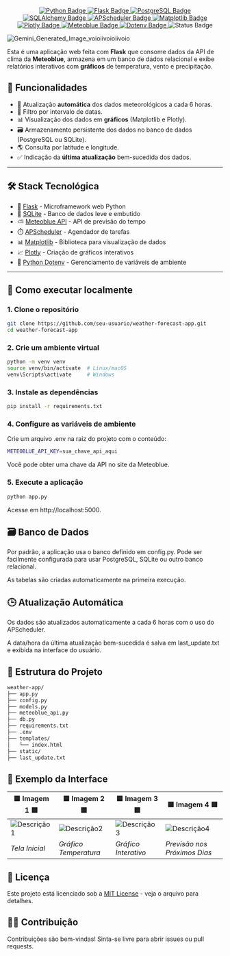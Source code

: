 <p align="center">
  <!-- Linguagem principal -->
  <a href="https://www.python.org/">
    <img src="https://img.shields.io/badge/-Python-3776AB?style=flat-square&logo=python&logoColor=white" alt="Python Badge" />
  </a>
  
  <!-- Framework web -->
  <a href="https://flask.palletsprojects.com/">
    <img src="https://img.shields.io/badge/-Flask-000000?style=flat-square&logo=flask&logoColor=white" alt="Flask Badge" />
  </a>

  <!-- Banco de dados -->
  <a href="https://www.postgresql.org/">
    <img src="https://img.shields.io/badge/-PostgreSQL-336791?style=flat-square&logo=postgresql&logoColor=white" alt="PostgreSQL Badge" />
  </a>

  <!-- Biblioteca ORM -->
  <a href="https://www.sqlalchemy.org/">
    <img src="https://img.shields.io/badge/-SQLAlchemy-E44C24?style=flat-square&logo=sqlalchemy&logoColor=white" alt="SQLAlchemy Badge" />
  </a>

  <!-- Agendador de tarefas -->
  <a href="https://apscheduler.readthedocs.io/">
    <img src="https://img.shields.io/badge/-APScheduler-4B8BBE?style=flat-square&logo=python&logoColor=white" alt="APScheduler Badge" />
  </a>

  <!-- Gráficos -->
  <a href="https://matplotlib.org/">
    <img src="https://img.shields.io/badge/-Matplotlib-11557C?style=flat-square&logo=plotly&logoColor=white" alt="Matplotlib Badge" />
  </a>

  <a href="https://plotly.com/">
    <img src="https://img.shields.io/badge/-Plotly-3F4F75?style=flat-square&logo=plotly&logoColor=white" alt="Plotly Badge" />
  </a>

  <!-- API de clima -->
  <a href="https://content.meteoblue.com/en/business-solutions/weather-apis">
    <img src="https://img.shields.io/badge/-Meteoblue%20API-0072C6?style=flat-square&logo=cloud&logoColor=white" alt="Meteoblue Badge" />
  </a>

  <!-- Ambiente -->
  <a href="https://pypi.org/project/python-dotenv/">
    <img src="https://img.shields.io/badge/-Dotenv-000000?style=flat-square&logo=python&logoColor=white" alt="Dotenv Badge" />
  </a>

  <!-- Status do projeto -->
  <img src="https://img.shields.io/badge/status-completo-brightgreen?style=flat-square" alt="Status Badge" />
</p>

![Gemini_Generated_Image_voioiivoioiivoio](https://github.com/user-attachments/assets/1f81099b-a0f3-4941-b0bc-e2df904918f7)

Esta é uma aplicação web feita com **Flask** que consome dados da API de clima da **Meteoblue**, armazena em um banco de dados relacional e exibe relatórios interativos com **gráficos** de temperatura, vento e precipitação.



## 🚀 Funcionalidades

- 🔄 Atualização **automática** dos dados meteorológicos a cada 6 horas.
- 📅 Filtro por intervalo de datas.
- 📊 Visualização dos dados em **gráficos** (Matplotlib e Plotly).
- 🗃️ Armazenamento persistente dos dados no banco de dados (PostgreSQL ou SQLite).
- 🌎 Consulta por latitude e longitude.
- ✅ Indicação da **última atualização** bem-sucedida dos dados.

---

## 🛠️ Stack Tecnológica

- 🐍 [Flask](https://flask.palletsprojects.com/) - Microframework web Python
- 💾 [SQLite](https://www.sqlite.org/index.html) - Banco de dados leve e embutido
- ⛅ [Meteoblue API](https://content.meteoblue.com/en/business-solutions/weather-apis) - API de previsão do tempo
- ⏱️ [APScheduler](https://apscheduler.readthedocs.io/) - Agendador de tarefas
- 📊 [Matplotlib](https://matplotlib.org/) - Biblioteca para visualização de dados
- 📈 [Plotly](https://plotly.com/) - Criação de gráficos interativos
- 🔑 [Python Dotenv](https://pypi.org/project/python-dotenv/) - Gerenciamento de variáveis de ambiente

---

## 🧪 Como executar localmente

### 1. Clone o repositório

```bash
git clone https://github.com/seu-usuario/weather-forecast-app.git
cd weather-forecast-app
```

### 2. Crie um ambiente virtual
```bash
python -m venv venv
source venv/bin/activate  # Linux/macOS
venv\Scripts\activate     # Windows
```

### 3. Instale as dependências
```bash
pip install -r requirements.txt
```

### 4. Configure as variáveis de ambiente
Crie um arquivo .env na raiz do projeto com o conteúdo:
```bash
METEOBLUE_API_KEY=sua_chave_api_aqui
```
Você pode obter uma chave da API no site da Meteoblue.

### 5. Execute a aplicação
```bash
python app.py
```
Acesse em http://localhost:5000.

## 🗃️ Banco de Dados
Por padrão, a aplicação usa o banco definido em config.py. Pode ser facilmente configurada para usar PostgreSQL, SQLite ou outro banco relacional.

As tabelas são criadas automaticamente na primeira execução.

## 🕒 Atualização Automática
Os dados são atualizados automaticamente a cada 6 horas com o uso do APScheduler.

A data/hora da última atualização bem-sucedida é salva em last_update.txt e exibida na interface do usuário.

## 📁 Estrutura do Projeto
```bash
weather-app/
├── app.py
├── config.py
├── models.py
├── meteoblue_api.py
├── db.py
├── requirements.txt
├── .env
├── templates/
│   └── index.html
├── static/
├── last_update.txt
```

## 📸 Exemplo da Interface
| 🟦 **Imagem 1** 🟦       | 🟦 **Imagem 2** 🟦       | 🟦 **Imagem 3** 🟦       | 🟦 **Imagem 4** 🟦       |
|--------------------------|--------------------------|--------------------------|--------------------------|
| ![Descrição1](https://github.com/user-attachments/assets/3ce68dfe-aba5-4cd1-9c0f-e6a16be99d73) | ![Descrição2](https://github.com/user-attachments/assets/e1f7bec9-2192-42ea-aba3-7051021ff756) | ![Descrição3](https://github.com/user-attachments/assets/475ca998-4a89-44ce-b2a7-4322845fcdcd) | ![Descrição4](https://github.com/user-attachments/assets/71f802b8-5a0a-416d-a74c-517f4aab7ecd) |
| *Tela Inicial*           | *Gráfico Temperatura*              | *Gráfico Interativo*              | *Previsão nos Próximos Dias*              |

## 📄 Licença

Este projeto está licenciado sob a [MIT License](https://opensource.org/licenses/MIT) - veja o arquivo para detalhes.

## 🙋‍♂️ Contribuição
Contribuições são bem-vindas! Sinta-se livre para abrir issues ou pull requests.

